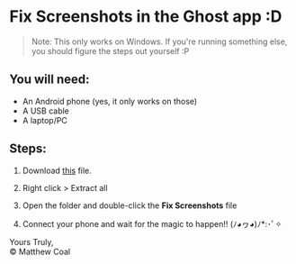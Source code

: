 # Fix Screenshots in the Ghost app :D

> Note: This only works on Windows. If you're running something else, you should figure the steps out yourself :P

## You will need:
- An Android phone (yes, it only works on those)
- A USB cable
- A laptop/PC

## Steps:

1. Download [this](./FixScreenshots.zip) file.

2. Right click > Extract all

3. Open the folder and double-click the **Fix Screenshots** file

4. Connect your phone and wait for the magic to happen!! (ﾉ◕ヮ◕)ﾉ*:･ﾟ✧

Yours Truly,  
&copy; Matthew Coal
